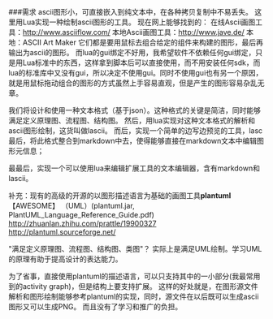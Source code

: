 ###需求
ascii图形小，可直接嵌入到纯文本中，在各种拷贝复制中不易丢失。
这里用Lua实现一种绘制ascii图形的工具。
现在网上能够找到的：
在线Ascii画图工具：http://www.asciiflow.com/
本地Ascii画图工具：http://www.jave.de/
本地：ASCII Art Maker
它们都是要用鼠标去组合给定的组件来构建的图形，最后再输出为ascii的图形。
而lua的gui绑定不好用，我希望软件不依赖任何gui绑定，只是用Lua标准中的东西，这样拿到脚本后可以直接使用，而不用安装任何sdk，而lua的标准库中又没有gui，所以决定不使用gui。同时不使用gui也有另一个原因，就是用鼠标拖动组合的图形的方式虽然上手容易直观，但是产生的图形容易杂乱无章。

我们将设计和使用一种文本格式（基于json）。这种格式的关键是简洁，同时能够满足定义原理图、流程图、结构图。
然后，用lua实现对这种文本格式的解析和ascii图形绘制，这货叫做lascii。
而后，实现一个简单的边写边预览的工具，lasc
最后，将此格式整合到markdown中去，使得能够直接在markdown文本中编辑图形元信息；

最最后，实现一个可以使用lua来编辑扩展工具的文本编辑器，含有markdown和lascii。

补充：现有的高级的开源的以图形描述语言为基础的画图工具**plantuml**【AWESOME】
（UML）(plantuml.jar, PlantUML_Language_Reference_Guide.pdf)
http://zhuanlan.zhihu.com/prattle/19900327
http://plantuml.sourceforge.net/

"满足定义原理图、流程图、结构图、类图"？
实际上是满足UML绘制。学习UML的原理有助于提高设计的表达能力。

为了省事，直接使用plantuml的描述语言，可以只支持其中的一小部分(我最常用到的activity graph)，但是结构上要支持扩展。
这样的好处就是，在图形源文件解析和图形绘制能够参考plantuml的实现，同时，源文件在以后既可以生成ascii图形又可以生成PNG。
而且没有了学习和推广的负担。




